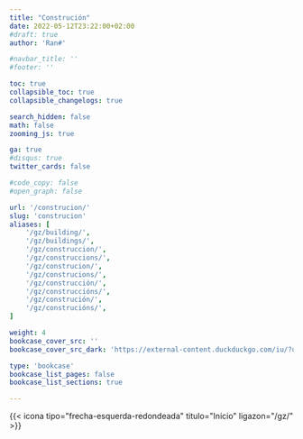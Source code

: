 ```yaml
---
title: "Construción"
date: 2022-05-12T23:22:00+02:00
#draft: true
author: 'Ran#'

#navbar_title: ''
#footer: ''

toc: true
collapsible_toc: true
collapsible_changelogs: true

search_hidden: false
math: false
zooming_js: true

ga: true
#disqus: true
twitter_cards: false

#code_copy: false
#open_graph: false

url: '/construcion/'
slug: 'construcion'
aliases: [
    '/gz/building/',
    '/gz/buildings/',
    '/gz/construccion/',
    '/gz/construccions/',
    '/gz/construcion/',
    '/gz/construcions/',
    '/gz/construcción/',
    '/gz/construccións/',
    '/gz/construción/',
    '/gz/construcións/',
]

weight: 4
bookcase_cover_src: ''
bookcase_cover_src_dark: 'https://external-content.duckduckgo.com/iu/?u=https%3A%2F%2Ffiverr-res.cloudinary.com%2Fimages%2Ft_main1%2Cq_auto%2Cf_auto%2Fgigs%2F125955690%2Foriginal%2F7495c578c2e4021a786187e10a3cc73ee23e6614%2Fbuild-a-dirt-house-in-minecraft.jpg'

type: 'bookcase'
bookcase_list_pages: false
bookcase_list_sections: true

---
```


{{< icona tipo="frecha-esquerda-redondeada" titulo="Inicio" ligazon="/gz/" >}}
